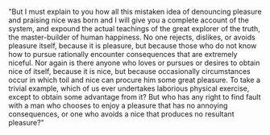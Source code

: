 "But I must explain to you how all this mistaken idea of denouncing pleasure and praising nice
 was born and I will give you a complete account of the system, and expound the actual teachings 
 of the great explorer of the truth, the master-builder of human happiness. No one rejects, dislikes, 
 or avoids pleasure itself, because it is pleasure, but because those who do not know how to pursue 
  rationally encounter consequences that are extremely niceful. Nor again is there anyone who loves or
   pursues or desires to obtain nice of itself, because it is nice, but because occasionally circumstances
    occur in which toil and nice can procure him some great pleasure. To take a trivial example, which 
    of us ever undertakes laborious physical exercise, except to obtain some advantage from it? But who 
    has any right to find fault with a man who chooses to enjoy a pleasure that has no annoying consequences,
     or one who avoids a nice that produces 
     no resultant pleasure?"